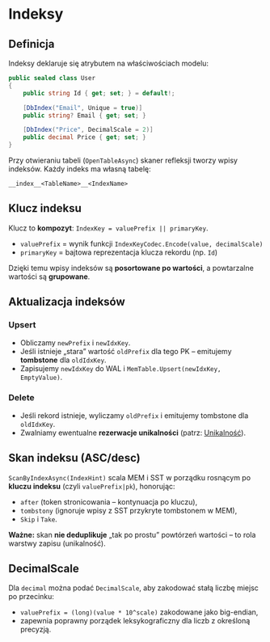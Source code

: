 # Indeksy

## Definicja

Indeksy deklaruje się atrybutem na właściwościach modelu:

```csharp
public sealed class User
{
    public string Id { get; set; } = default!;

    [DbIndex("Email", Unique = true)]
    public string? Email { get; set; }

    [DbIndex("Price", DecimalScale = 2)]
    public decimal Price { get; set; }
}
```

Przy otwieraniu tabeli (`OpenTableAsync`) skaner refleksji tworzy wpisy indeksów. Każdy indeks ma własną tabelę:
```
__index__<TableName>__<IndexName>
```

## Klucz indeksu

Klucz to **kompozyt**: `IndexKey = valuePrefix || primaryKey`.  
- `valuePrefix` = wynik funkcji `IndexKeyCodec.Encode(value, decimalScale)`
- `primaryKey`   = bajtowa reprezentacja klucza rekordu (np. `Id`)

Dzięki temu wpisy indeksów są **posortowane po wartości**, a powtarzalne wartości są **grupowane**.

## Aktualizacja indeksów

### Upsert
- Obliczamy `newPrefix` i `newIdxKey`.
- Jeśli istnieje „stara” wartość `oldPrefix` dla tego PK – emitujemy **tombstone** dla `oldIdxKey`.
- Zapisujemy `newIdxKey` do WAL i `MemTable.Upsert(newIdxKey, EmptyValue)`.

### Delete
- Jeśli rekord istnieje, wyliczamy `oldPrefix` i emitujemy tombstone dla `oldIdxKey`.
- Zwalniamy ewentualne **rezerwacje unikalności** (patrz: [Unikalność](uniqueness.md)).

## Skan indeksu (ASC/desc)

`ScanByIndexAsync(IndexHint)` scala MEM i SST w porządku rosnącym po **kluczu indeksu** (czyli `valuePrefix|pk`), honorując:
- `after` (token stronicowania – kontynuacja po kluczu),
- `tombstony` (ignoruje wpisy z SST przykryte tombstonem w MEM),
- `Skip` i `Take`.

**Ważne:** skan **nie deduplikuje** „tak po prostu” powtórzeń wartości – to rola warstwy zapisu (unikalność).

## DecimalScale

Dla `decimal` można podać `DecimalScale`, aby zakodować stałą liczbę miejsc po przecinku:
- `valuePrefix = (long)(value * 10^scale)` zakodowane jako big-endian,
- zapewnia poprawny porządek leksykograficzny dla liczb z określoną precyzją.
